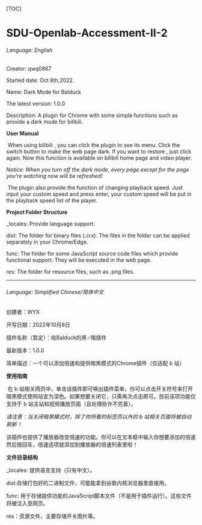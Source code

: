 [TOC]

# SDU-Openlab-Accessment-II-2

###### Language: English

Creator: qwq0867

Started date: Oct 8th,2022.

Name: Dark Mode for Balduck

The latest version: 1.0.0

Description: A plugin for Chrome with some simple functions such as provide a dark mode for bilibili.

**User Manual**

​	When using bilibili , you can click the plugin to see its menu. Click the switch button to make the web page dark. If you want to restore , just click again. Now this function is available on bilibili home page and video player.

*Notice: When you turn off the dark mode, every page except for the page you're watching now will be refreshed!*

​	The plugin also provide the function of changing playback speed. Just input your custom speed and press enter, your custom speed will be put in the playback speed list of the player. 

**Project Folder Structure**

_locales: Provide language support.

dist: The folder for binary files (.crx). The files in the folder can be applied separately in your Chrome/Edge.

func: The folder for some JavaScript source code files which provide functional support. They will be executed in the web page.

res: The folder for resource files, such as .png files.



---



###### Language:  Simplified Chinese/简体中文

创建者：WYX

开写日期：2022年10月8日

插件名称（暂定）：给Balduck的黑♂暗插件

最新版本：1.0.0

简单描述：一个可以添加倍速和提供暗黑模式的Chrome插件（仅适配 b 站）

**使用指南**

​		在 b 站相关网页中，单击该插件即可唤出插件菜单，你可以点击开关符号来打开暗黑模式使网站变为深色。如果想要关闭它，只需再次点击即可。目前该项功能仅支持于 b 站主站和视频播放页面（且处理些许不完善）。

*请注意：当关闭暗黑模式时，除了你所看的标签页以外的 b 站相关页面将被自动刷新！*

​		该插件也提供了播放器改变倍速的功能。你可以在文本框中输入你想要添加的倍速然后按回车，倍速选项就添加到播放器的倍速列表里啦！

**文件目录结构**

_locales: 提供语言支持（只有中文）。

dist:存储打包好的二进制文件，可能能拿到谷歌内核浏览器里直接用。

func: 用于存储提供功能的JavaScript脚本文件（不是用于插件运行）。这些文件将被注入至网页。

res：资源文件，主要存储开关图片等。
